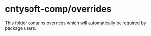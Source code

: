 # cntysoft-comp/overrides

This folder contains overrides which will automatically be required by package users.
